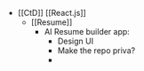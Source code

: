 - [[CtD]] [[React.js]]
	- [[Resume]]
		- AI Resume builder app:
			- Design UI
			- Make the repo priva?
			-